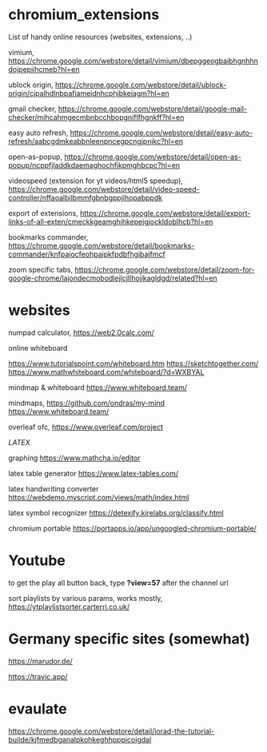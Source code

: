 # chromium_extensions
List of handy online resources (websites, extensions, ..)


vimium, https://chrome.google.com/webstore/detail/vimium/dbepggeogbaibhgnhhndojpepiihcmeb?hl=en

ublock origin, https://chrome.google.com/webstore/detail/ublock-origin/cjpalhdlnbpafiamejdnhcphjbkeiagm?hl=en

gmail checker, https://chrome.google.com/webstore/detail/google-mail-checker/mihcahmgecmbnbcchbopgniflfhgnkff?hl=en

easy auto refresh, https://chrome.google.com/webstore/detail/easy-auto-refresh/aabcgdmkeabbnleenpncegpcngjpnjkc?hl=en

open-as-popup, https://chrome.google.com/webstore/detail/open-as-popup/ncppfjladdkdaemaghochfikpmghbcpc?hl=en

videospeed (extension for yt videos/html5 speedup), https://chrome.google.com/webstore/detail/video-speed-controller/nffaoalbilbmmfgbnbgppjihopabppdk

export of extensions, https://chrome.google.com/webstore/detail/export-links-of-all-exten/cmeckkgeamghjhkepejgjockldoblhcb?hl=en

bookmarks commander, https://chrome.google.com/webstore/detail/bookmarks-commander/knfpajocfeohpaipkfpdbfhgibajfmcf

zoom specific tabs, https://chrome.google.com/webstore/detail/zoom-for-google-chrome/lajondecmobodlejlcjllhojikagldgd/related?hl=en


# websites
numpad calculator, 
https://web2.0calc.com/

online whiteboard

https://www.tutorialspoint.com/whiteboard.htm
https://sketchtogether.com/
https://www.mathwhiteboard.com/whiteboard/?d=WXBYAL

mindmap & whiteboard
https://www.whiteboard.team/

mindmaps, 
https://github.com/ondras/my-mind
https://www.whiteboard.team/

overleaf ofc, 
https://www.overleaf.com/project

*LATEX*

graphing
https://www.mathcha.io/editor

latex table generator
https://www.latex-tables.com/

latex handwriting converter 
https://webdemo.myscript.com/views/math/index.html

latex symbol recognizer 
https://detexify.kirelabs.org/classify.html

chromium portable 
https://portapps.io/app/ungoogled-chromium-portable/

# Youtube

to get the play all button back, type **?view=57** after the channel url

sort playlists by various params, works mostly, 
https://ytplaylistsorter.carterrj.co.uk/


# Germany specific sites (somewhat)

https://marudor.de/

https://travic.app/

# evaulate 
https://chrome.google.com/webstore/detail/iorad-the-tutorial-builde/kjfmedbganalpkohkeghhpppicoigdal
